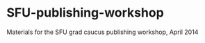 SFU-publishing-workshop
=======================

Materials for the SFU grad caucus publishing workshop, April 2014
